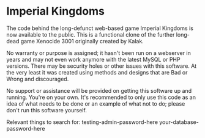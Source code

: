 Imperial Kingdoms
=================

The code behind the long-defunct web-based game Imperial Kingdoms is now available to the public. This is a functional clone of the further long-dead game Xenocide 3001 originally created by Kalak.

No warranty or purpose is assigned; it hasn't been run on a webserver in years and may not even work anymore with the latest MySQL or PHP versions. There may be security holes or other issues with this software. At the very least it was created using methods and designs that are Bad or Wrong and discouraged.

No support or assistance will be provided on getting this software up and running. You're on your own. It's recommended to only use this code as an idea of what needs to be done or an example of what not to do; please don't run this software yourself.


Relevant things to search for:
testing-admin-password-here
your-database-password-here

